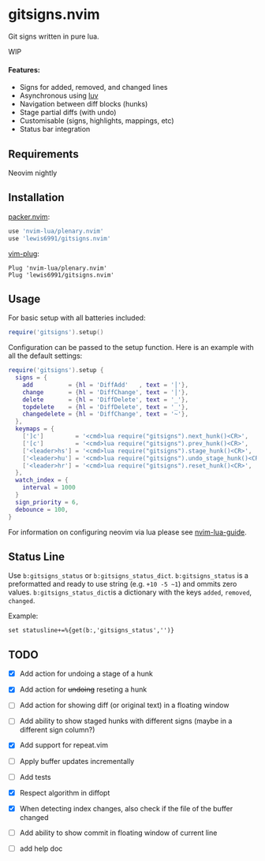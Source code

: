 # gitsigns.nvim
Git signs written in pure lua.

WIP

#### Features:

- Signs for added, removed, and changed lines
- Asynchronous using [luv](https://github.com/luvit/luv/blob/master/docs.md)
- Navigation between diff blocks (hunks)
- Stage partial diffs (with undo)
- Customisable (signs, highlights, mappings, etc)
- Status bar integration

## Requirements
Neovim nightly

## Installation

[packer.nvim](https://github.com/wbthomason/packer.nvim):
```lua
use 'nvim-lua/plenary.nvim'
use 'lewis6991/gitsigns.nvim'
```

[vim-plug](https://github.com/junegunn/vim-plug):
```vim
Plug 'nvim-lua/plenary.nvim'
Plug 'lewis6991/gitsigns.nvim'
```

## Usage

For basic setup with all batteries included:
```lua
require('gitsigns').setup()
```

Configuration can be passed to the setup function. Here is an example with all
the default settings:

```lua
require('gitsigns').setup {
  signs = {
    add          = {hl = 'DiffAdd'   , text = '│'},
    change       = {hl = 'DiffChange', text = '│'},
    delete       = {hl = 'DiffDelete', text = '_'},
    topdelete    = {hl = 'DiffDelete', text = '_'},
    changedelete = {hl = 'DiffChange', text = '~'},
  },
  keymaps = {
    [']c']         = '<cmd>lua require("gitsigns").next_hunk()<CR>',
    ['[c']         = '<cmd>lua require("gitsigns").prev_hunk()<CR>',
    ['<leader>hs'] = '<cmd>lua require("gitsigns").stage_hunk()<CR>',
    ['<leader>hu'] = '<cmd>lua require("gitsigns").undo_stage_hunk()<CR>',
    ['<leader>hr'] = '<cmd>lua require("gitsigns").reset_hunk()<CR>',
  },
  watch_index = {
    interval = 1000
  }
  sign_priority = 6,
  debounce = 100,
}
```

For information on configuring neovim via lua please see
[nvim-lua-guide](https://github.com/nanotee/nvim-lua-guide).

## Status Line

Use `b:gitsigns_status` or `b:gitsigns_status_dict`. `b:gitsigns_status` is
a preformatted and ready to use string (e.g. `+10 -5 ~1`) and ommits zero
values. `b:gitsigns_status_dict`is a dictionary with the keys `added`,
`removed`, `changed`.

Example:
```viml
set statusline+=%{get(b:,'gitsigns_status','')}
```

## TODO

- [x] Add action for undoing a stage of a hunk
- [x] Add action for ~~undoing~~ reseting a hunk
- [ ] Add action for showing diff (or original text) in a floating window
- [ ] Add ability to show staged hunks with different signs (maybe in a different sign column?)
- [x] Add support for repeat.vim
- [ ] Apply buffer updates incrementally
- [ ] Add tests
- [x] Respect algorithm in diffopt
- [x] When detecting index changes, also check if the file of the buffer changed
- [ ] Add ability to show commit in floating window of current line
- [ ] add help doc

